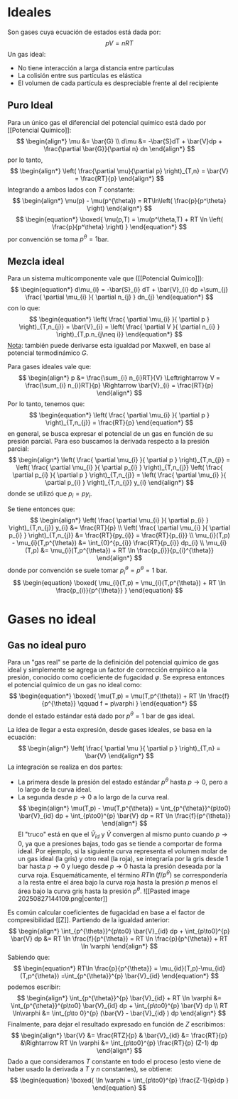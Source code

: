 # Ideales
Son gases cuya ecuación de estados está dada por:
$$
\begin{equation*}
pV = nRT
\end{equation*}
$$
Un gas ideal:
- No tiene interacción a larga distancia entre partículas
- La colisión entre sus partículas es elástica
- El volumen de cada partícula es despreciable frente al del recipiente
## Puro Ideal
Para un único gas el diferencial del potencial químico está dado por [[Potencial Químico]]:
$$
\begin{align*}
\mu &= \bar{G} 
\\ 
d\mu &= -\bar{S}dT + \bar{V}dp + \frac{\partial \bar{G}}{\partial n} dn
\end{align*}
$$
por lo tanto,
$$
\begin{align*}
\left( \frac{\partial \mu}{\partial p} \right)_{T,n} = \bar{V} = \frac{RT}{p}
\end{align*}
$$
Integrando a ambos lados con $T$ constante:
$$
\begin{align*}
\mu(p) - \mu(p^{\theta}) = RT\ln\left( \frac{p}{p^\theta} \right)
\end{align*}
$$
$$
\begin{equation*}
\boxed{
\mu(p,T) = \mu(p^\theta,T) + RT \ln \left( \frac{p}{p^\theta} \right)
}
\end{equation*}
$$
por convención se toma $p^\theta=1$bar.
## Mezcla ideal
Para un sistema multicomponente vale que ([[Potencial Químico]]):
$$
\begin{equation*}
d\mu_{i} = -\bar{S}_{i} dT + \bar{V}_{i} dp +\sum_{j} \frac{ \partial \mu_{i} }{ \partial n_{j} } dn_{j}
\end{equation*}
$$
con lo que:
$$
\begin{equation*}
\left( \frac{ \partial \mu_{i} }{ \partial p }  \right)_{T,n_{j}} = \bar{V}_{i} = \left( \frac{ \partial V }{ \partial n_{i} }  \right)_{T,p.n_{j\neq i}}
\end{equation*}
$$
<u>Nota</u>: también puede derivarse esta igualdad por Maxwell, en base al potencial termodinámico $G$. 

Para gases ideales vale que:
$$
\begin{align*}
p &= \frac{\sum_{i} n_{i}RT}{V} \Leftrightarrow V = \frac{\sum_{i} n_{i}RT}{p}
\Rightarrow 
\bar{V}_{i} = \frac{RT}{p}
\end{align*}
$$
Por lo tanto, tenemos que:
$$
\begin{equation*}
\left( \frac{ \partial \mu_{i} }{ \partial p }  \right)_{T,n_{j}} = \frac{RT}{p}
\end{equation*}
$$
en general, se busca expresar el potencial de un gas en función de su presión parcial. Para eso buscamos la derivada respecto a la presión parcial:
$$
\begin{align*}
\left( \frac{ \partial \mu_{i} }{ \partial p }  \right)_{T,n_{j}} =
\left( \frac{ \partial \mu_{i} }{ \partial p_{i} }  \right)_{T,n_{j}} \left( \frac{ \partial p_{i} }{ \partial p }  \right)_{T,n_{j}} =
\left( \frac{ \partial \mu_{i} }{ \partial p_{i} }  \right)_{T,n_{j}} y_{i}
\end{align*}
$$
donde se utilizó que $p_i = p y_i$. 

Se tiene entonces que:
$$
\begin{align*}
\left( \frac{ \partial \mu_{i} }{ \partial p_{i} }  \right)_{T,n_{j}} y_{i} &= 
\frac{RT}{p} 
\\
\left( \frac{ \partial \mu_{i} }{ \partial p_{i} }  \right)_{T,n_{j}} &= 
\frac{RT}{py_{i}} =
\frac{RT}{p_{i}}
\\
\mu_{i}(T,p) - \mu_{i}(T,p^{\theta}) &= \int_{0}^{p_{i}} \frac{RT}{p_{i}} dp_{i}
\\
\mu_{i}(T,p) &= \mu_{i}(T,p^{\theta}) + RT \ln \frac{p_{i}}{p_{i}^{\theta}}
\end{align*} 
$$
donde por convención se suele tomar $p_{i}^{\theta} = p^{\theta} = 1$ bar.
$$
\begin{equation}
\boxed{
\mu_{i}(T,p) = \mu_{i}(T,p^{\theta}) + RT \ln \frac{p_{i}}{p^{\theta}}
}
\end{equation}
$$

# Gases no ideal
## Gas no ideal puro
Para un "gas real" se parte de la definición del potencial químico de gas ideal y simplemente se agrega un factor de corrección empírico a la presión, conocido como coeficiente de fugacidad $\varphi$.  Se expresa entonces el potencial químico de un gas no ideal como:
$$
\begin{equation*}
\boxed{
\mu(T,p) = \mu(T,p^{\theta}) + RT \ln \frac{f}{p^{\theta}} \qquad 
f = p\varphi
}
\end{equation*}
$$
donde el estado estándar está dado por $p^{\theta} = 1$ bar de gas ideal. 

La idea de llegar a esta expresión, desde gases ideales, se basa en la ecuación:
$$
\begin{align*}
\left( \frac{ \partial \mu }{ \partial p }  \right)_{T,n} = \bar{V}
\end{align*}
$$
La integración se realiza en dos partes:
- La primera desde la presión del estado estándar $p^{\theta}$ hasta $p\to 0$, pero a lo largo de la curva ideal. 
- La segunda desde $p \to 0$ a lo largo de la curva real. 
$$
\begin{align*}
\mu(T,p) - \mu(T,p^{\theta}) = \int_{p^{\theta}}^{p\to0} \bar{V}_{id} dp + \int_{p\to0}^{p} \bar{V} dp = RT \ln \frac{f}{p^{\theta}}
\end{align*}
$$
El "truco" está en que el $\bar{V}_{id}$ y $\bar{V}$ convergen al mismo punto cuando $p\to0$, ya que a presiones bajas, todo gas se tiende a comportar de forma ideal. Por ejemplo, si la siguiente curva representa el volumen molar de un gas ideal (la gris) y otro real (la roja), se integraría por la gris desde 1 bar hasta $p\to 0$ y luego desde $p\to 0$ hasta la presión deseada por la curva roja. Esquemáticamente, el término $RT\ln(f/p^{\theta})$ se correspondería a la resta entre el área bajo la curva roja hasta la presión $p$ menos el área bajo la curva gris hasta la presión $p^{\theta}$. 
![[Pasted image 20250827144109.png|center]]

Es común calcular coeficientes de fugacidad en base a el factor de compresibilidad [[Z]]. Partiendo de la igualdad anterior:
$$
\begin{align*}
\int_{p^{\theta}}^{p\to0} \bar{V}_{id} dp + \int_{p\to0}^{p} \bar{V} dp &= RT \ln \frac{f}{p^{\theta}} 
= RT \ln \frac{p}{p^{\theta}} + RT \ln \varphi 
\end{align*}
$$
Sabiendo que:
$$
\begin{equation*}
RT\ln \frac{p}{p^{\theta}} = \mu_{id}(T,p)-\mu_{id}(T,p^{\theta}) =\int_{p^{\theta}}^{p} \bar{V}_{id} 
\end{equation*}
$$
podemos escribir:
$$
\begin{align*}
\int_{p^{\theta}}^{p} \bar{V}_{id} + RT \ln \varphi &= \int_{p^{\theta}}^{p\to0} \bar{V}_{id} dp + \int_{p\to0}^{p} \bar{V} dp
\\
RT \ln\varphi &= \int_{p\to 0}^{p} (\bar{V} - \bar{V}_{id} ) dp
\end{align*}
$$
Finalmente, para dejar el resultado expresado en función de $Z$ escribimos:
$$
\begin{align*}
\bar{V} &= \frac{RTZ}{p} &
\bar{V}_{id} &= \frac{RT}{p} &\Rightarrow 
RT \ln \varphi &= \int_{p\to0}^{p} \frac{RT}{p} (Z-1) dp 
\end{align*}
$$
Dado a que consideramos $T$ constante en todo el proceso (esto viene de haber usado la derivada a $T$ y $n$ constantes), se obtiene:
$$
\begin{equation}
\boxed{
\ln \varphi = \int_{p\to0}^{p} \frac{Z-1}{p}dp
}
\end{equation}
$$


